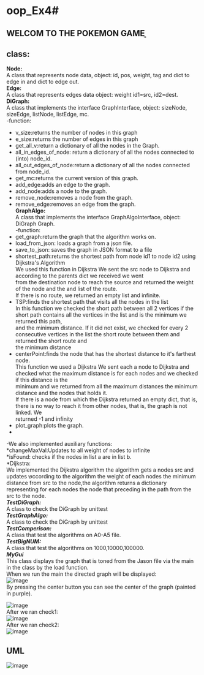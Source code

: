 # oop_Ex4#
WELCOM TO THE POKEMON GAMEֳֳ
--------------------------
class:
---------
**Node:**<br />
A class that represents node data, object: id, pos, weight, tag and dict to edge in and dict to edge out. <br />
**Edge:** <br />
A class that represents edges data object: weight id1=src, id2=dest. <br />
**DiGraph:** <br />
A class that implements the interface GraphInterface, object: sizeNode, sizeEdge, listNode, listEdge, mc. <br />
-function: <br />
* v_size:returns the number of nodes in this graph <br />
* e_size:returns the number of edges in this graph <br />
* get_all_v:return a dictionary of all the nodes in the Graph. <br />
* all_in_edges_of_node: return a dictionary of all the nodes connected to (into) node_id. <br />
* all_out_edges_of_node:return a dictionary of all the nodes connected from node_id. <br />
* get_mc:returns the current version of this graph. <br />
* add_edge:adds an edge to the graph. <br />
* add_node:adds a node to the graph. <br />
* remove_node:removes a node from the graph. <br />
* remove_edge:removes an edge from the graph. <br />
**GraphAlgo:** <br />
A class that implements the interface GraphAlgoInterface, object: DiGraph Graph. <br />
-function: <br />
* get_graph:return the graph that the algorithm works on. <br />
* load_from_json: loads a graph from a json file. <br />
* save_to_json: saves the graph in JSON format to a file <br />
* shortest_path:returns the shortest path from node id1 to node id2 using Dijkstra's Algorithm <br />
   We used this function in Dijkstra We sent the src node to Dijkstra and according to the parents dict we received we went <br />
   from the destination node to reach the source and returned the weight of the node and the and list of the route. <br />
   If there is no route, we returned an empty list and infinite. <br />
* TSP:finds the shortest path that visits all the nodes in the list <br />
   In this function we checked the short path between all 2 vertices if the short path contains all the vertices in the list and is the minimum we returned this path, <br />        and the minimum distance. If it did not exist, we checked for every 2 consecutive vertices in the list the short route between them and returned the short route and   <br />    the minimum distance<br />
* centerPoint:finds the node that has the shortest distance to it's farthest node. <br />
   This function we used a Dijkstra We sent each a node to Dijkstra and checked what the maximum distance is for each nodes and we checked if this distance is the    <br />        minimum and we returned from all the maximum distances the minimum distance and the nodes that holds it. <br />
   If there is a node from which the Dijkstra returned an empty dict, that is, there is no way to reach it from other nodes, that is, the graph is not linked. We       <br />      returned -1 and infinity 
* plot_graph:plots the graph. <br />
* <br />
-We also implemented auxiliary functions: <br />
*changeMaxVal:Updates to all weight of nodes to infinite <br />
*isFound: checks if the nodes in list a are in list b. <br />
*Dijkstra: <br />
We implemented the Dijkstra algorithm the algorithm gets a nodes src and updates שccording to the algorithm the weight of each nodes the minimum distance from src to the node,the algorithm returns a dictionary representing for each nodes the node that preceding in the path from the src to the node.<br />
***TestDiGraph:***  <br />
A class to check the DiGraph by unittest <br />
***TestGraphAlgo:*** <br />
A class to check the DiGraph by unittest  <br />
***TestComperison:*** <br />
A class that test the algorithms on A0-A5 file.  <br />
***TestBigNUM:*** <br />
A class that test the algorithms on 1000,10000,100000.  <br />
***MyGui***  <br />
This class displays the graph that is toned from the Jason file via the main in the class by the load function. <br />
When we run the main the directed graph will be displayed: <br />
![image](https://user-images.githubusercontent.com/93676748/147508005-a0aeb7aa-cac5-4959-8d24-5982e555f21e.png)
 <br />
By pressing the center button you can see the center of the graph (painted in purple). <br />

![image](https://user-images.githubusercontent.com/93676748/147507925-6269c39d-d0c5-41de-aca5-a8fe9d00ea9b.png)
 <br />
After we ran check1:
<br />
![image](https://user-images.githubusercontent.com/93676748/147505134-d0a5e029-1952-41ab-954e-b7c4af31dc3d.png)
<br />
After we ran check2:
<br />
![image](https://user-images.githubusercontent.com/93676748/147505237-e5ad860d-8ad4-43af-9ca1-eaebec42e473.png)

UML
-----
![image](https://user-images.githubusercontent.com/93676748/147506541-6f9021f8-b7f3-468f-9f04-23e6e2f2b98e.png)




